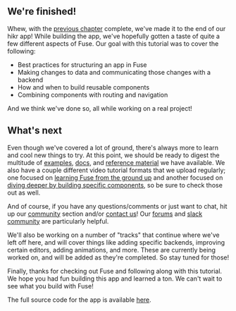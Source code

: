 ## We're finished!

Whew, with the [previous chapter](splash-screen.md) complete, we've made it to the end of our hikr app! While building the app, we've hopefully gotten a taste of quite a few different aspects of Fuse. Our goal with this tutorial was to cover the following:

- Best practices for structuring an app in Fuse
- Making changes to data and communicating those changes with a backend
- How and when to build reusable components
- Combining components with routing and navigation

And we think we've done so, all while working on a real project!

## What's next

Even though we've covered a lot of ground, there's always more to learn and cool new things to try. At this point, we should be ready to digest the multitude of [examples](/examples), [docs](/docs), and [reference material](articles:reference) we have available. We also have a couple different video tutorial formats that we upload regularly; one focused on [learning Fuse from the ground up](https://www.youtube.com/playlist?list=PLdlqWm6b-XALJgM3fGa4q95Yipsgb8Q1o) and another focused on [diving deeper by building specific components](https://www.youtube.com/playlist?list=PLdlqWm6b-XAJX9MZ04oJ43NeP1zVFmC4a), so be sure to check those out as well.

And of course, if you have any questions/comments or just want to chat, hit up our [community](https://www.fusetools.com/community) section and/or [contact us](/contact)! Our [forums](/community/forums) and [slack community](https://slackcommunity.fusetools.com/) are particularly helpful.

We'll also be working on a number of "tracks" that continue where we've left off here, and will cover things like adding specific backends, improving certain editors, adding animations, and more. These are currently being worked on, and will be added as they're completed. So stay tuned for those!

Finally, thanks for checking out Fuse and following along with this tutorial. We hope you had fun building this app and learned a ton. We can't wait to see what you build with Fuse!

The full source code for the app is available [here](https://github.com/fuse-open/hikr).
